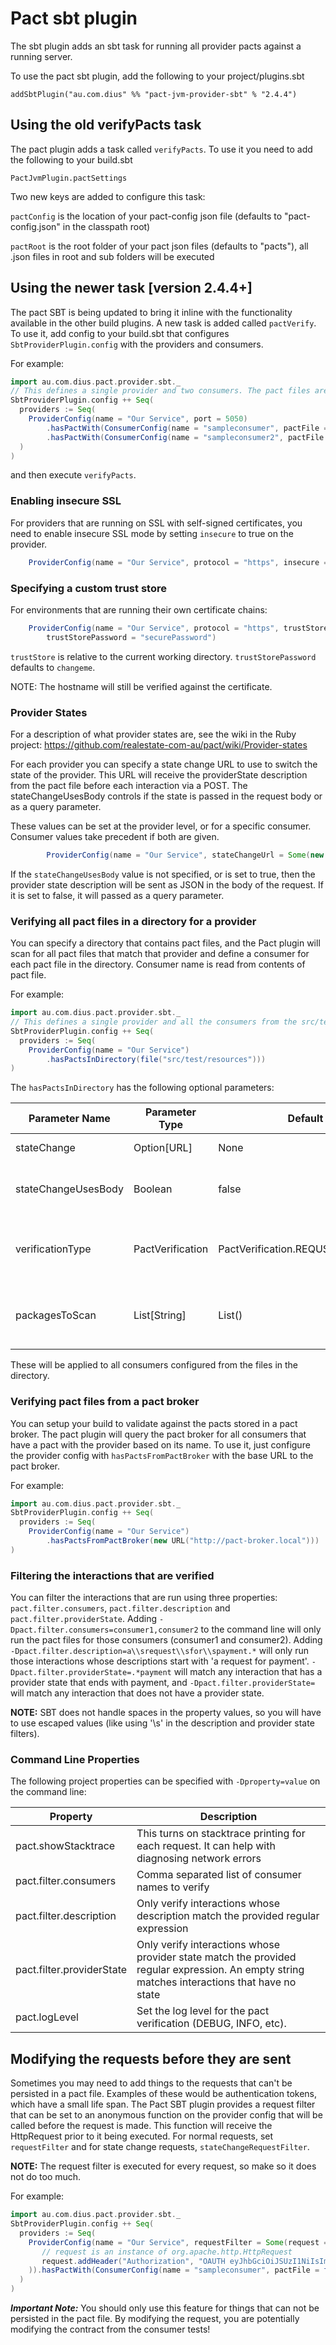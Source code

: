 Pact sbt plugin
===============

The sbt plugin adds an sbt task for running all provider pacts against a running server.

To use the pact sbt plugin, add the following to your project/plugins.sbt

    addSbtPlugin("au.com.dius" %% "pact-jvm-provider-sbt" % "2.4.4")

## Using the old verifyPacts task

The pact plugin adds a task called `verifyPacts`. To use it you need to add the following to your build.sbt

    PactJvmPlugin.pactSettings

Two new keys are added to configure this task:

`pactConfig` is the location of your pact-config json file (defaults to "pact-config.json" in the classpath root)

`pactRoot` is the root folder of your pact json files (defaults to "pacts"), all .json files in root and sub folders will be executed

## Using the newer task [version 2.4.4+]

The pact SBT is being updated to bring it inline with the functionality available in the other build plugins. A new
task is added called `pactVerify`. To use it, add config to your build.sbt that configures `SbtProviderPlugin.config`
with the providers and consumers.

For example:

```scala
import au.com.dius.pact.provider.sbt._
// This defines a single provider and two consumers. The pact files are stored in the src/test/resources directory.
SbtProviderPlugin.config ++ Seq(
  providers := Seq(
    ProviderConfig(name = "Our Service", port = 5050)
        .hasPactWith(ConsumerConfig(name = "sampleconsumer", pactFile = file("src/test/resources/sample-pact.json")))
        .hasPactWith(ConsumerConfig(name = "sampleconsumer2", pactFile = file("src/test/resources/sample-pact2.json")))
  )
)
```

and then execute `verifyPacts`.

### Enabling insecure SSL

For providers that are running on SSL with self-signed certificates, you need to enable insecure SSL mode by setting
`insecure` to true on the provider.

```scala
    ProviderConfig(name = "Our Service", protocol = "https", insecure = true)
```

### Specifying a custom trust store

For environments that are running their own certificate chains:

```scala
    ProviderConfig(name = "Our Service", protocol = "https", trustStore = file("relative/path/to/trustStore.jks"),
        trustStorePassword = "securePassword")
```

`trustStore` is relative to the current working directory. `trustStorePassword` defaults to `changeme`.

NOTE: The hostname will still be verified against the certificate.

### Provider States

For a description of what provider states are, see the wiki in the Ruby project:
https://github.com/realestate-com-au/pact/wiki/Provider-states

For each provider you can specify a state change URL to use to switch the state of the provider. This URL will
receive the providerState description from the pact file before each interaction via a POST. The stateChangeUsesBody
controls if the state is passed in the request body or as a query parameter.

These values can be set at the provider level, or for a specific consumer. Consumer values take precedent if both are given.

```scala
        ProviderConfig(name = "Our Service", stateChangeUrl = Some(new java.net.URL("http://localhost:8080/tasks/pactStateChange")))
```

If the `stateChangeUsesBody` value is not specified, or is set to true, then the provider state description will be sent as
 JSON in the body of the request. If it is set to false, it will passed as a query parameter.

### Verifying all pact files in a directory for a provider

You can specify a directory that contains pact files, and the Pact plugin will scan for all pact files that match that
provider and define a consumer for each pact file in the directory. Consumer name is read from contents of pact file.

For example:

```scala
import au.com.dius.pact.provider.sbt._
// This defines a single provider and all the consumers from the src/test/resources directory.
SbtProviderPlugin.config ++ Seq(
  providers := Seq(
    ProviderConfig(name = "Our Service")
        .hasPactsInDirectory(file("src/test/resources")))
)
```

The `hasPactsInDirectory` has the following optional parameters:

| Parameter Name | Parameter Type | Default | Description |
|----------------|----------------|-------- | ------------|
| stateChange | Option[URL] | None | State change URL |
| stateChangeUsesBody | Boolean | false | If state is passed in the body or query parameters |
| verificationType | PactVerification | PactVerification.REQUST_RESPONSE | Whether the provider interacts via request/response or messages |
| packagesToScan | List[String] | List() | Packages to scan for implementations for message pacts |

These will be applied to all consumers configured from the files in the directory.

### Verifying pact files from a pact broker

You can setup your build to validate against the pacts stored in a pact broker. The pact plugin will query
the pact broker for all consumers that have a pact with the provider based on its name. To use it, just configure the
provider config with `hasPactsFromPactBroker` with the base URL to the pact broker.

For example:

```scala
import au.com.dius.pact.provider.sbt._
SbtProviderPlugin.config ++ Seq(
  providers := Seq(
    ProviderConfig(name = "Our Service")
        .hasPactsFromPactBroker(new URL("http://pact-broker.local")))
)
```

### Filtering the interactions that are verified

You can filter the interactions that are run using three properties: `pact.filter.consumers`, `pact.filter.description` and `pact.filter.providerState`.
Adding `-Dpact.filter.consumers=consumer1,consumer2` to the command line will only run the pact files for those
consumers (consumer1 and consumer2).
Adding `-Dpact.filter.description=a\\srequest\\sfor\\spayment.*` will only run those interactions
whose descriptions start with 'a request for payment'. `-Dpact.filter.providerState=.*payment` will match any interaction that
has a provider state that ends with payment, and `-Dpact.filter.providerState=` will match any interaction that does not have a
provider state.

**NOTE:** SBT does not handle spaces in the property values, so you will have to use escaped values (like using '\\s' in the
description and provider state filters).

### Command Line Properties

The following project properties can be specified with `-Dproperty=value` on the command line:

|Property|Description|
|--------|-----------|
|pact.showStacktrace|This turns on stacktrace printing for each request. It can help with diagnosing network errors|
|pact.filter.consumers|Comma separated list of consumer names to verify|
|pact.filter.description|Only verify interactions whose description match the provided regular expression|
|pact.filter.providerState|Only verify interactions whose provider state match the provided regular expression. An empty string matches interactions that have no state|
|pact.logLevel|Set the log level for the pact verification (DEBUG, INFO, etc).|

## Modifying the requests before they are sent

Sometimes you may need to add things to the requests that can't be persisted in a pact file. Examples of these would
be authentication tokens, which have a small life span. The Pact SBT plugin provides a request filter that can be
set to an anonymous function on the provider config that will be called before the request is made. This function will receive the HttpRequest
prior to it being executed. For normal requests, set `requestFilter` and for state change requests, `stateChangeRequestFilter`.

**NOTE:** The request filter is executed for every request, so make so it does not do too much.

For example:

```scala
import au.com.dius.pact.provider.sbt._
SbtProviderPlugin.config ++ Seq(
  providers := Seq(
    ProviderConfig(name = "Our Service", requestFilter = Some(request =>
       // request is an instance of org.apache.http.HttpRequest
       request.addHeader("Authorization", "OAUTH eyJhbGciOiJSUzI1NiIsImN0eSI6ImFw...")
    )).hasPactWith(ConsumerConfig(name = "sampleconsumer", pactFile = file("src/test/resources/sample-pact.json")))
  )
)
```

__*Important Note:*__ You should only use this feature for things that can not be persisted in the pact file. By modifying
the request, you are potentially modifying the contract from the consumer tests!
